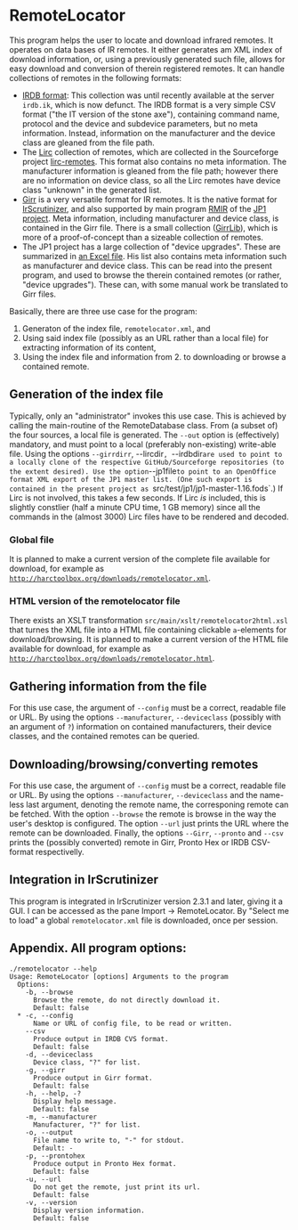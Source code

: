 # RemoteLocator
This program helps the user to locate and download infrared remotes.
It operates on data bases of IR remotes. It either generates am XML index of download information,
or, using a previously generated such file, allows for easy download and conversion of therein registered remotes.
It can handle collections of remotes in the following formats:

* [IRDB format](https://github.com/probonopd/irdb): This collection was until recently available at the server `irdb.ik`, which is now defunct.
The IRDB format is a very simple CSV format ("the IT version of the stone axe"), containing command name, protocol and the device and subdevice parameters,
but no meta information. Instead, information on the manufacturer and the device class are gleaned from the file path.
* The [Lirc](http://lirc.org) collection of remotes, which are collected in the Sourceforge project [lirc-remotes](https://sourceforge.net/projects/lirc-remotes/).
This format also contains no meta information.
The manufacturer information is gleaned from the file path; however there are no information on device class,
so all the Lirc remotes have device class "unknown" in the generated list.
* [Girr](http://harctoolbox.org/Girr.html) is a very versatile format for IR remotes.
It is the native format for [IrScrutinizer](http://harctoolbox.org/IrScrutinizer.html), and also supported by main program
[RMIR](https://sourceforge.net/projects/controlremote/) of the [JP1 project](http://hifi-remote.com/forums/index.php).
Meta information, including manufacturer and device class, is contained in the Girr file.
There is a small collection ([GirrLib](https://github.com/bengtmartensson/GirrLib)),
which is more of a proof-of-concept than a sizeable collection of remotes.
* The JP1 project has a large collection of "device upgrades". These are summarized in
[an Excel file](http://www.hifi-remote.com/forums/dload.php?action=file&file_id=26089).
His list also contains meta information such as manufacturer and device class.
This can be read into the present program, and used to browse the therein contained remotes (or rather, "device upgrades").
These can, with some manual work be translated to Girr files.

Basically, there are three use case for the program:

1. Generaton of the index file, `remotelocator.xml`, and
2. Using said index file (possibly as an URL rather than a local file) for extracting information of its content,
3. Using the index file and information from 2. to downloading or browse a contained remote.

## Generation of the index file
Typically, only an "administrator" invokes this use case.
This is achieved by calling the main-routine of the RemoteDatabase class.
From (a subset of) the four sources, a local file is generated.
The `--out` option is (effectively) mandatory, and must point to a local (preferably non-existing) write-able file.
Using the options `--girrdirr`, --lircdir`, `--irdbdir` are used to point to a locally clone of the respective GitHub/Sourceforge repositories
(to the extent desired).
Use the option `--jp1file` to point to an OpenOffice format XML export of the JP1 master list.
(One such export is contained in the present project as  `src/test/jp1/jp1-master-1.16.fods`.)
If Lirc is not involved, this takes a few seconds. If Lirc _is_ included, this is slightly constlier (half a minute CPU time, 1 GB memory)
since all the commands in the (almost 3000) Lirc files have to be rendered and decoded.

### Global file
It is planned to make a current version of the complete file available for download, for example as
[`http://harctoolbox.org/downloads/remotelocator.xml`](http://harctoolbox.org/downloads/remotelocator.xml).

### HTML version of the remotelocator file
There exists an XSLT transformation `src/main/xslt/remotelocator2html.xsl` that turnes the XML file into a HTML file
containing clickable `a`-elements for download/browsing.
It is planned to make a current version of the HTML file available for download, for example as
[`http://harctoolbox.org/downloads/remotelocator.html`](http://harctoolbox.org/downloads/remotelocator.html).

## Gathering information from the file
For this use case, the argument of `--config` must be a correct, readable file or URL. By using the options
`--manufacturer`, `--deviceclass` (possibly with an argument of `?`) information on contained manufacturers, their device classes,
and the contained remotes can be queried.

## Downloading/browsing/converting remotes
For this use case, the argument of `--config` must be a correct, readable file or URL. By using the options
`--manufacturer`, `--deviceclass` and the name-less last argument, denoting the remote name, the corresponing remote can be fetched.
With the option `--browse` the remote is browse in the way the user's desktop is configured.
The option `--url` just prints the URL where the remote can be downloaded. Finally, the options `--Girr`, `--pronto` and `--csv`
prints the (possibly converted) remote in Girr, Pronto Hex or IRDB CSV-format respectivelly.

## Integration in IrScrutinizer
This program is integrated in IrScrutinizer version 2.3.1 and later, giving it a GUI.
I can be accessed as the pane Import -> RemoteLocator.
By "Select me to load" a global `remotelocator.xml` file is downloaded, once per session.

## Appendix. All program options:
```
./remotelocator --help
Usage: RemoteLocator [options] Arguments to the program
  Options:
    -b, --browse
      Browse the remote, do not directly download it.
      Default: false
  * -c, --config
      Name or URL of config file, to be read or written.
    --csv
      Produce output in IRDB CVS format.
      Default: false
    -d, --deviceclass
      Device class, "?" for list.
    -g, --girr
      Produce output in Girr format.
      Default: false
    -h, --help, -?
      Display help message.
      Default: false
    -m, --manufacturer
      Manufacturer, "?" for list.
    -o, --output
      File name to write to, "-" for stdout.
      Default: -
    -p, --prontohex
      Produce output in Pronto Hex format.
      Default: false
    -u, --url
      Do not get the remote, just print its url.
      Default: false
    -v, --version
      Display version information.
      Default: false
```
